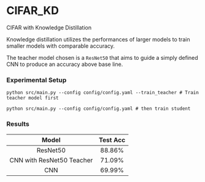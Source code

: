 # CIFAR_KD
CIFAR with Knowledge Distillation 

Knowledge distillation utilizes the performances of larger models to train smaller models with comparable accuracy. 

The teacher model chosen is a `ResNet50` that aims to guide a simply defined CNN to produce an accuracy above base line. 

### Experimental Setup 
```
python src/main.py --config config/config.yaml --train_teacher # Train teacher model first 

python src/main.py --config config/config.yaml # then train student 
```

### Results 

| Model | Test Acc  |
| :---:   | :---: | 
| ResNet50 | 88.86%  | 
| CNN with ResNet50 Teacher | 71.09% |
| CNN  | 69.99% |